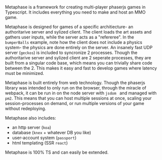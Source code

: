 Metaphase is a framework for creating multi-player phaserjs games in Typescript. It includes everything you need to make and host an MMO game. 

Metaphase is designed for games of a specific architiecture- an authoritarive server and sylized client. The client loads the art assets and gathers user inputs, while the server acts as a "refereree". In the `bumperBalls` example, note how the client does not include a physics system- the physics are done entirely on the server. An insanely fast UDP server (`geckos`) is included to syncronize 2 processes. Though the authoritarive server and sylized client are 2 seperate processes, they are built from a singular code base, which means you can trivially share code between the 2. This makes it easy and fast to develop games where latency must be minimized. 

Metaphase is built entirely from web technology. Though the phaserjs library was intended to only run on the browser, through the miracle of webpack, it can be run in on the node server with `jsdom ` and managed with `pm2`. This means that you can host multiple sessions at once, scaling your session-processes on demand, or run multiple versions of your game without redeploying. 

Metaphase also includes:
- an http server (`koa`)
- database (`knex` + whatever DB you like)
- user-account system (`passport`)
- html templating (SSR `react`)

Metaphase is 100% TS and can easily be extended.
